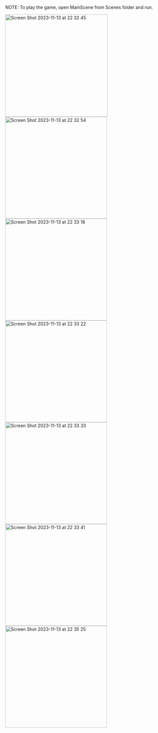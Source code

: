 NOTE: To play the game, open MainScene from Scenes folder and run. 

<img width="324" alt="Screen Shot 2023-11-13 at 22 32 45" src="https://github.com/mertlkn/MatchGame/assets/56360407/377b2f5c-bf8e-433f-ac63-b6ada3f60296">
<img width="322" alt="Screen Shot 2023-11-13 at 22 32 54" src="https://github.com/mertlkn/MatchGame/assets/56360407/02247840-845a-44d3-9506-52bd54ec31f9">
<img width="322" alt="Screen Shot 2023-11-13 at 22 33 18" src="https://github.com/mertlkn/MatchGame/assets/56360407/5015742a-3e20-4860-9753-293de1e94edf">
<img width="322" alt="Screen Shot 2023-11-13 at 22 33 22" src="https://github.com/mertlkn/MatchGame/assets/56360407/f7af1931-c6ac-43a4-b378-a2141256c995">
<img width="322" alt="Screen Shot 2023-11-13 at 22 33 33" src="https://github.com/mertlkn/MatchGame/assets/56360407/2a37606a-e40c-4dba-9912-59b833db63d8">
<img width="322" alt="Screen Shot 2023-11-13 at 22 33 41" src="https://github.com/mertlkn/MatchGame/assets/56360407/52208d4e-304d-4c6e-b0da-54c9a77a36b7">
<img width="322" alt="Screen Shot 2023-11-13 at 22 35 25" src="https://github.com/mertlkn/MatchGame/assets/56360407/a62b70a0-9617-4455-bf22-34725c512a08">
